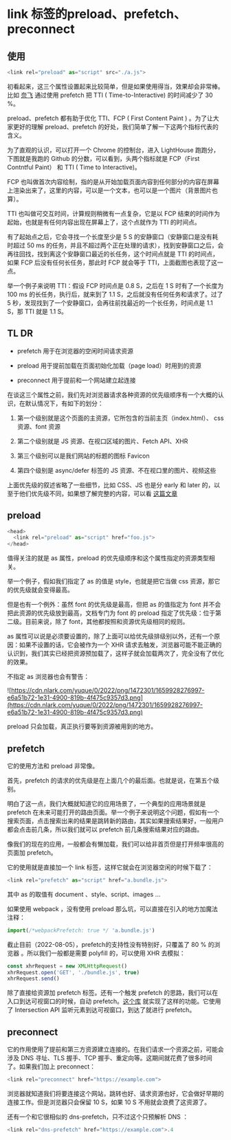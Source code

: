 # link 标签的preload、prefetch、preconnect

## 使用

```JavaScript
<link rel="preload" as="script" src="./a.js">
```

初看起来，这三个属性设置起来比较简单，但是如果使用得当，效果却会非常棒。比如 [奈飞](https://link.juejin.cn?target=https%3A%2F%2Fmedium.com%2Fdev-channel%2Fa-netflix-web-performance-case-study-c0bcde26a9d9) 通过使用 prefetch 把 TTI ( Time-to-Interactive) 的时间减少了 30 %。

preload、prefetch 都有助于优化 TTI、FCP ( First Content Paint ) 。为了让大家更好的理解 preload、prefetch 的好处，我们简单了解一下这两个指标代表的含义。

为了直观的认识，可以打开一个 Chrome 的控制台，进入 LightHouse 跑跑分，下图就是我跑的 Github 的分数，可以看到，头两个指标就是 FCP（First Contntful Paint） 和 TTI ( Time to Interactive)。

FCP 也叫做首次内容绘制，指的是从开始加载页面内容到任何部分的内容在屏幕上渲染出来了，这里的内容，可以是一个文本，也可以是一个图片（背景图片也算）。

TTI 也叫做可交互时间，计算规则稍微有一点复杂，它是以 FCP 结束的时间作为起始，也就是有任何内容出现在屏幕上了，这个点就作为 TTI 的时间点。

有了起始点之后，它会寻找一个长度至少是 5 S 的安静窗口（安静窗口是没有耗时超过 50 ms 的任务，并且不超过两个正在处理的请求），找到安静窗口之后，会再往回找，找到离这个安静窗口最近的长任务，这个时间点就是 TTI 的时间点，如果 FCP 后没有任何长任务，那此时 FCP 就会等于 TTI，上面截图也表现了这一点。

举一个例子来说明 TTI：假设 FCP 时间点是 0.8 S，之后在 1 S 时有了一个长度为 100 ms 的长任务，执行后，就来到了 1.1 S，之后就没有任何任务和请求了。过了 5 秒，发现找到了一个安静窗口，会再往前找最近的一个长任务，时间点是 1.1 S，那 TTI 就是 1.1 S。

## TL DR

- prefetch 用于在浏览器的空闲时间请求资源

- preload 用于提前加载在页面初始化加载（page load）时用到的资源

- preconnect 用于提前和一个网站建立起连接

在谈这三个属性之前，我们先对浏览器请求各种资源的优先级顺序有一个大概的认识，在默认情况下，有如下的划分：

1. 第一个级别就是这个页面的主资源，它所包含的当前主页（index.html）、 css 资源、font 资源

2. 第二个级别就是 JS 资源、在视口区域的图片、Fetch API、XHR

3. 第三个级别可以是我们网站的标题的图标 Favicon

4. 第四个级别是 async/defer 标签的 JS 资源、不在视口里的图片、视频这些

上面优先级的叙述省略了一些细节，比如 CSS、JS 也是分 early 和 later 的，以至于他们优先级不同，如果想了解完整的内容，可以看 [这篇文章](https://link.juejin.cn?target=https%3A%2F%2Fdocs.google.com%2Fdocument%2Fd%2F1bCDuq9H1ih9iNjgzyAL0gpwNFiEP4TZS-YLRp_RuMlc%2Fedit)

## preload

```JavaScript
<head>
  <link rel="preload" as="script" href="foo.js">
</head>
```

值得关注的就是 as 属性，preload 的优先级顺序和这个属性指定的资源类型相关。

举一个例子，假如我们指定了 as 的值是 style，也就是把它当做 css 资源，那它的优先级就会变得最高。

但是也有一个例外：虽然 font 的优先级是最高，但把 as 的值指定为 font 并不会把此资源的优先级放到最高，文档专门为 font 的 preload 指定了优先级：位于第二级。目前来说，除了 font，其他都按照和资源优先级相同的规则。

as 属性可以说是必须要设置的，除了上面可以给优先级排级别以外，还有一个原因：如果不设置的话，它会被作为一个 XHR 请求去触发，浏览器可能不能正确的认识到，我们其实已经把资源预加载了，这样子就会加载两次了，完全没有了优化的效果。

不指定 as 浏览器也会有警告：

![https://cdn.nlark.com/yuque/0/2022/png/1472301/1659928276997-e6a51b72-1e31-4900-819b-4f475c9357d3.png](https://cdn.nlark.com/yuque/0/2022/png/1472301/1659928276997-e6a51b72-1e31-4900-819b-4f475c9357d3.png)

preload 只会加载，真正执行要等到资源被用到的地方。

## prefetch

它的使用方法和 preload 非常像。

首先，prefetch 的请求的优先级是在上面几个的最后面。也就是说，在第五个级别。

明白了这一点，我们大概就知道它的应用场景了，一个典型的应用场景就是 prefetch 在未来可能打开的路由页面。举一个例子来说明这个问题，假如有一个搜索页面，点击搜索出来的结果是跳转新的路由，其实如果搜索结果好，一般用户都会点击前几条，所以我们就可以 prefetch 前几条搜索结果对应的路由。

像我们的现在的应用，一般都会有懒加载，我们可以给非首页但是打开频率很高的页面加 prefetch。

它的使用就是直接加一个 link 标签，这样它就会在浏览器空闲的时候下载了：

```JavaScript
<link rel="prefetch" as="script" href="a.bundle.js">
```

其中 as 的取值有 document 、style、script、images ...

如果使用 webpack ，没有使用 preload 那么坑，可以直接在引入的地方加魔法注释：

```JavaScript
import(/*webpackPrefetch: true */ 'a.bundle.js')
```

截止目前（2022-08-05），prefetch的支持性没有特别好，只覆盖了 80 % 的浏览器 。所以我们一般都是需要 polyfill 的，可以使用 XHR 去模拟：

```JavaScript
const xhrRequest = new XMLHttpRequest()
xhrRequest.open('GET', './bundle.js', true)
xhrRequest.send()
```

除了直接给资源加 prefetch 标签。还有一个触发 prefetch 的思路，我们可以在入口到达可视窗口的时候，自动 prefetch。[这个库](https://link.juejin.cn?target=https%3A%2F%2Fgithub.com%2FGoogleChromeLabs%2Fquicklink) 就实现了这样的功能。它使用了 Intersection API 监听元素到达可视窗口，到达了就进行 prefetch。

## preconnect

它的作用使用了提前和第三方资源建立连接的。在我们请求一个资源之前，可能会涉及 DNS 寻址、TLS 握手、TCP 握手、重定向等。这期间就花费了很多时间了。如果我们加上 preconnect：

```JavaScript
<link rel="preconnect" href="https://example.com">
```

浏览器就知道我们将要连接这个网站，跳转也好、请求资源也好，它会做好早期的连接工作。但是浏览器只会保留 10 S，如果 10 S 不用就会浪费了这资源了。

还有一个和它很相似的 dns-prefetch，只不过这个只预解析 DNS ：

```JavaScript
<link rel="dns-prefetch" href="https://example.com">.4
```
